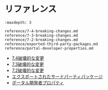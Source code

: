 # リファレンス

```{toctree}
:maxdepth: 3

reference/7-4-breaking-changes.md
reference/7-3-breaking-changes.md
reference/7-2-breaking-changes.md
reference/exported-third-party-packages.md
reference/portal-developer-properties.md
```

-  [7.4破壊的な変更](/liferay-internals/reference/7-4-breaking-changes.md)
-  [7.3破壊的な変更](/liferay-internals/reference/7-3-breaking-changes.md)
-  [7.2破壊的な変更](/liferay-internals/reference/7-2-breaking-changes.md)
-  [エクスポートされたサードパーティパッケージ](/liferay-internals/reference/exported-third-party-packages.md)
-  [ポータル開発者プロパティ](/liferay-internals/reference/portal-developer-properties.md)
